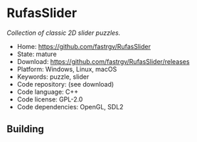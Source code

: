# RufasSlider

_Collection of classic 2D slider puzzles._

- Home: https://github.com/fastrgv/RufasSlider
- State: mature
- Download: https://github.com/fastrgv/RufasSlider/releases
- Platform: Windows, Linux, macOS
- Keywords: puzzle, slider
- Code repository: (see download)
- Code language: C++
- Code license: GPL-2.0
- Code dependencies: OpenGL, SDL2

## Building
